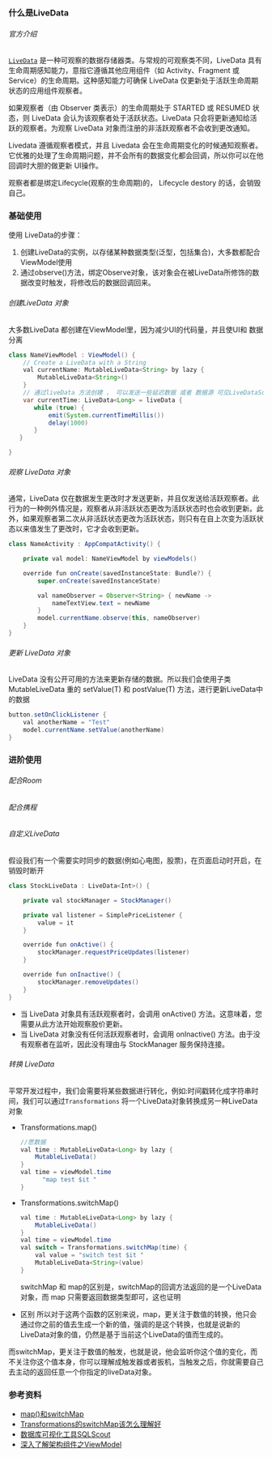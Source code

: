 ###	什么是LiveData
###### 官方介绍
[`LiveData`](https://developer.android.google.cn/reference/androidx/lifecycle/LiveData) 是一种可观察的数据存储器类。与常规的可观察类不同，LiveData 具有生命周期感知能力，意指它遵循其他应用组件（如 Activity、Fragment 或 Service）的生命周期。这种感知能力可确保 LiveData 仅更新处于活跃生命周期状态的应用组件观察者。

如果观察者（由 Observer 类表示）的生命周期处于 STARTED 或 RESUMED 状态，则 LiveData 会认为该观察者处于活跃状态。LiveData 只会将更新通知给活跃的观察者。为观察 LiveData 对象而注册的非活跃观察者不会收到更改通知。

Livedata 遵循观察者模式，并且 Livedata 会在生命周期变化的时候通知观察者。
它优雅的处理了生命周期问题，并不会所有的数据变化都会回调，所以你可以在他回调时大胆的做更新 UI操作。

观察者都是绑定Lifecycle(观察的生命周期)的， Lifecycle destory 的话，会销毁自己。


### 基础使用
使用 LiveData的步骤：
1. 创建LiveData的实例，以存储某种数据类型(泛型，包括集合)，大多数都配合ViewModel使用
2. 通过observe()方法，绑定Observe对象，该对象会在被LiveData所修饰的数据改变时触发，将修改后的数据回调回来。

######  创建LiveData 对象
大多数LiveData 都创建在ViewModel里，因为减少UI的代码量，并且使UI和 数据分离
```java
class NameViewModel : ViewModel() {
    // Create a LiveData with a String
    val currentName: MutableLiveData<String> by lazy {
        MutableLiveData<String>()
    }
    // 通过liveData 方法创建 ， 可以发送一些延迟数据 或者 数据源 可见LiveDataScope接口
    var currentTime: LiveData<Long> = liveData {
       while (true) {
           emit(System.currentTimeMillis())
           delay(1000)
       }
   }

}
```
######  观察 LiveData 对象
通常，LiveData 仅在数据发生更改时才发送更新，并且仅发送给活跃观察者。此行为的一种例外情况是，观察者从非活跃状态更改为活跃状态时也会收到更新。此外，如果观察者第二次从非活跃状态更改为活跃状态，则只有在自上次变为活跃状态以来值发生了更改时，它才会收到更新。
```JAVA
class NameActivity : AppCompatActivity() {

    private val model: NameViewModel by viewModels()

    override fun onCreate(savedInstanceState: Bundle?) {
        super.onCreate(savedInstanceState)

        val nameObserver = Observer<String> { newName ->
            nameTextView.text = newName
        }
        model.currentName.observe(this, nameObserver)
    }
}
```



######  更新 LiveData 对象
LiveData 没有公开可用的方法来更新存储的数据。所以我们会使用子类 MutableLiveData 重的 setValue(T) 和 postValue(T) 方法，进行更新LiveData中的数据
```JAVA
button.setOnClickListener {
    val anotherName = "Test"
    model.currentName.setValue(anotherName)
}
```

### 进阶使用

###### 配合Room

###### 配合携程

###### 自定义LiveData
假设我们有一个需要实时同步的数据(例如心电图，股票)，在页面启动时开启，在销毁时断开
```JAVA
class StockLiveData : LiveData<Int>() {

    private val stockManager = StockManager()

    private val listener = SimplePriceListener {
        value = it
    }

    override fun onActive() {
        stockManager.requestPriceUpdates(listener)
    }

    override fun onInactive() {
        stockManager.removeUpdates()
    }
}
```
- 当 LiveData 对象具有活跃观察者时，会调用 onActive() 方法。这意味着，您需要从此方法开始观察股价更新。
- 当 LiveData 对象没有任何活跃观察者时，会调用 onInactive() 方法。由于没有观察者在监听，因此没有理由与 StockManager 服务保持连接。

###### 转换 LiveData
平常开发过程中，我们会需要将某些数据进行转化，例如:时间戳转化成字符串时间，我们可以通过`Transformations` 将一个LiveData对象转换成另一种LiveData对象
- Transformations.map()
  ```JAVA
  //愿数据
  val time : MutableLiveData<Long> by lazy {
      MutableLiveData()
  }
  val time = viewModel.time
        "map test $it "
  }
  ```

- Transformations.switchMap()
  ```JAVA
  val time : MutableLiveData<Long> by lazy {
      MutableLiveData()
  }
  val time = viewModel.time
  val switch = Transformations.switchMap(time) {
      val value = "switch test $it "
      MutableLiveData<String>(value)
  }
  ```
  switchMap 和 map的区别是，switchMap的回调方法返回的是一个LiveData对象，而 map 只需要返回数据类型即可，这也证明

- 区别
所以对于这两个函数的区别来说，map，更关注于数值的转换，他只会通过你之前的值去生成一个新的值，强调的是这个转换，也就是说新的LiveData对象的值，仍然是基于当前这个LiveData的值而生成的。

而switchMap，更关注于数值的触发，也就是说，他会监听你这个值的变化，而不关注你这个值本身，你可以理解成触发器或者扳机，当触发之后，你就需要自己去主动的返回任意一个你指定的liveData对象。







###	参考资料
- [map()和switchMap](https://blog.csdn.net/a1203991686/article/details/106952398)
- [Transformations的switchMap该怎么理解好](https://blog.csdn.net/newmandirl/article/details/100022021)
- [数据库可视化工具SQLScout](https://blog.csdn.net/xhnmbest/article/details/105994122)
- [深入了解架构组件之ViewModel](https://www.jianshu.com/p/35d143e84d42)
